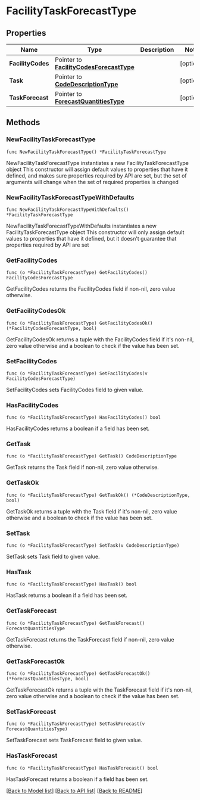 # FacilityTaskForecastType

## Properties

Name | Type | Description | Notes
------------ | ------------- | ------------- | -------------
**FacilityCodes** | Pointer to [**FacilityCodesForecastType**](FacilityCodesForecastType.md) |  | [optional] 
**Task** | Pointer to [**CodeDescriptionType**](CodeDescriptionType.md) |  | [optional] 
**TaskForecast** | Pointer to [**ForecastQuantitiesType**](ForecastQuantitiesType.md) |  | [optional] 

## Methods

### NewFacilityTaskForecastType

`func NewFacilityTaskForecastType() *FacilityTaskForecastType`

NewFacilityTaskForecastType instantiates a new FacilityTaskForecastType object
This constructor will assign default values to properties that have it defined,
and makes sure properties required by API are set, but the set of arguments
will change when the set of required properties is changed

### NewFacilityTaskForecastTypeWithDefaults

`func NewFacilityTaskForecastTypeWithDefaults() *FacilityTaskForecastType`

NewFacilityTaskForecastTypeWithDefaults instantiates a new FacilityTaskForecastType object
This constructor will only assign default values to properties that have it defined,
but it doesn't guarantee that properties required by API are set

### GetFacilityCodes

`func (o *FacilityTaskForecastType) GetFacilityCodes() FacilityCodesForecastType`

GetFacilityCodes returns the FacilityCodes field if non-nil, zero value otherwise.

### GetFacilityCodesOk

`func (o *FacilityTaskForecastType) GetFacilityCodesOk() (*FacilityCodesForecastType, bool)`

GetFacilityCodesOk returns a tuple with the FacilityCodes field if it's non-nil, zero value otherwise
and a boolean to check if the value has been set.

### SetFacilityCodes

`func (o *FacilityTaskForecastType) SetFacilityCodes(v FacilityCodesForecastType)`

SetFacilityCodes sets FacilityCodes field to given value.

### HasFacilityCodes

`func (o *FacilityTaskForecastType) HasFacilityCodes() bool`

HasFacilityCodes returns a boolean if a field has been set.

### GetTask

`func (o *FacilityTaskForecastType) GetTask() CodeDescriptionType`

GetTask returns the Task field if non-nil, zero value otherwise.

### GetTaskOk

`func (o *FacilityTaskForecastType) GetTaskOk() (*CodeDescriptionType, bool)`

GetTaskOk returns a tuple with the Task field if it's non-nil, zero value otherwise
and a boolean to check if the value has been set.

### SetTask

`func (o *FacilityTaskForecastType) SetTask(v CodeDescriptionType)`

SetTask sets Task field to given value.

### HasTask

`func (o *FacilityTaskForecastType) HasTask() bool`

HasTask returns a boolean if a field has been set.

### GetTaskForecast

`func (o *FacilityTaskForecastType) GetTaskForecast() ForecastQuantitiesType`

GetTaskForecast returns the TaskForecast field if non-nil, zero value otherwise.

### GetTaskForecastOk

`func (o *FacilityTaskForecastType) GetTaskForecastOk() (*ForecastQuantitiesType, bool)`

GetTaskForecastOk returns a tuple with the TaskForecast field if it's non-nil, zero value otherwise
and a boolean to check if the value has been set.

### SetTaskForecast

`func (o *FacilityTaskForecastType) SetTaskForecast(v ForecastQuantitiesType)`

SetTaskForecast sets TaskForecast field to given value.

### HasTaskForecast

`func (o *FacilityTaskForecastType) HasTaskForecast() bool`

HasTaskForecast returns a boolean if a field has been set.


[[Back to Model list]](../README.md#documentation-for-models) [[Back to API list]](../README.md#documentation-for-api-endpoints) [[Back to README]](../README.md)



